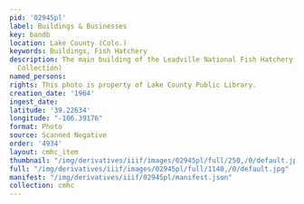 ```yaml
---
pid: '02945pl'
label: Buildings & Businesses
key: bandb
location: Lake County (Colo.)
keywords: Buildings, Fish Hatchery
description: The main building of the Leadville National Fish Hatchery in 1964 (Wingenbach
  Collection)
named_persons: 
rights: This photo is property of Lake County Public Library.
creation_date: '1964'
ingest_date: 
latitude: '39.22634'
longitude: "-106.39176"
format: Photo
source: Scanned Negative
order: '4934'
layout: cmhc_item
thumbnail: "/img/derivatives/iiif/images/02945pl/full/250,/0/default.jpg"
full: "/img/derivatives/iiif/images/02945pl/full/1140,/0/default.jpg"
manifest: "/img/derivatives/iiif/02945pl/manifest.json"
collection: cmhc
---
```

